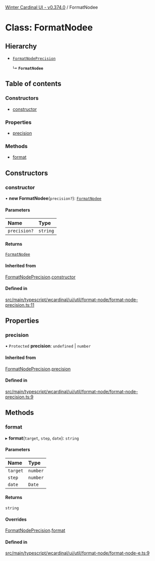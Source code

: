 [Winter Cardinal UI - v0.374.0](../index.md) / FormatNodee

# Class: FormatNodee

## Hierarchy

- [`FormatNodePrecision`](FormatNodePrecision.md)

  ↳ **`FormatNodee`**

## Table of contents

### Constructors

- [constructor](FormatNodee.md#constructor)

### Properties

- [precision](FormatNodee.md#precision)

### Methods

- [format](FormatNodee.md#format)

## Constructors

### constructor

• **new FormatNodee**(`precision?`): [`FormatNodee`](FormatNodee.md)

#### Parameters

| Name | Type |
| :------ | :------ |
| `precision?` | `string` |

#### Returns

[`FormatNodee`](FormatNodee.md)

#### Inherited from

[FormatNodePrecision](FormatNodePrecision.md).[constructor](FormatNodePrecision.md#constructor)

#### Defined in

[src/main/typescript/wcardinal/ui/util/format-node/format-node-precision.ts:11](https://github.com/winter-cardinal/winter-cardinal-ui/blob/v0.310.1/src/main/typescript/wcardinal/ui/util/format-node/format-node-precision.ts#L11)

## Properties

### precision

• `Protected` **precision**: `undefined` \| `number`

#### Inherited from

[FormatNodePrecision](FormatNodePrecision.md).[precision](FormatNodePrecision.md#precision)

#### Defined in

[src/main/typescript/wcardinal/ui/util/format-node/format-node-precision.ts:9](https://github.com/winter-cardinal/winter-cardinal-ui/blob/v0.310.1/src/main/typescript/wcardinal/ui/util/format-node/format-node-precision.ts#L9)

## Methods

### format

▸ **format**(`target`, `step`, `date`): `string`

#### Parameters

| Name | Type |
| :------ | :------ |
| `target` | `number` |
| `step` | `number` |
| `date` | `Date` |

#### Returns

`string`

#### Overrides

[FormatNodePrecision](FormatNodePrecision.md).[format](FormatNodePrecision.md#format)

#### Defined in

[src/main/typescript/wcardinal/ui/util/format-node/format-node-e.ts:9](https://github.com/winter-cardinal/winter-cardinal-ui/blob/v0.310.1/src/main/typescript/wcardinal/ui/util/format-node/format-node-e.ts#L9)
